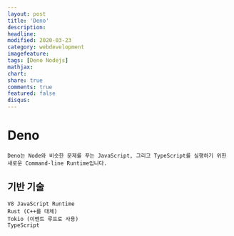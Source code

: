 ```yaml
---
layout: post
title: 'Deno'
description:
headline:
modified: 2020-03-23
category: webdevelopment
imagefeature:
tags: [Deno Nodejs]
mathjax:
chart:
share: true
comments: true
featured: false
disqus:
---
```


# Deno

    Deno는 Node와 비슷한 문제를 푸는 JavaScript, 그리고 TypeScript를 실행하기 위한
    새로운 Command-line Runtime입니다.

## 기반 기술

    V8 JavaScript Runtime
    Rust (C++를 대체)
    Tokio (이벤트 루프로 사용)
    TypeScript
